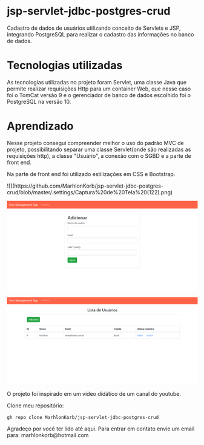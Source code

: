# jsp-servlet-jdbc-postgres-crud
Cadastro de dados de usuários utilizando conceito de Servlets e JSP, integrando PostgreSQL para realizar o cadastro das informações no banco de dados.

<h1>Tecnologias utilizadas</h1>
<p>As tecnologias utilizadas no projeto foram Servlet, uma classe Java que permite realizar requisições Http para um container Web, que nesse caso foi o TomCat versão 9 e o gerenciador de banco de dados escolhido foi o PostgreSQL na versão 10.</p>
<h1>Aprendizado</h1>
<p>Nesse projeto consegui compreender melhor o uso do padrão MVC de projeto, possibilitando separar uma classe Servlet(onde são realizadas as requisições http), a classe "Usuário", a conexão com o SGBD e a parte de front end.</p>
<p>Na parte de front end foi utilizado estilizações em CSS e Bootstrap.</p>
![](https://github.com/MarhlonKorb/jsp-servlet-jdbc-postgres-crud/blob/master/.settings/Captura%20de%20Tela%20(122).png)

![](https://github.com/MarhlonKorb/jsp-servlet-jdbc-postgres-crud/blob/master/.settings/Captura%20de%20Tela%20(123).png)

![](https://github.com/MarhlonKorb/jsp-servlet-jdbc-postgres-crud/blob/master/.settings/Captura%20de%20Tela%20(121).png)

<p>O projeto foi inspirado em um vídeo didático de um canal do youtube.</p>

Clone meu repositório:

```
gh repo clone MarhlonKorb/jsp-servlet-jdbc-postgres-crud
```

<p>Agradeço por você ter lido até aqui. Para entrar em contato envie um email para: marhlonkorb@hotmail.com </p>